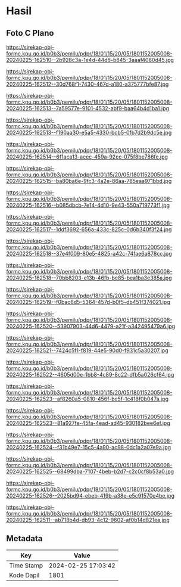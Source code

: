 # Hasil

## Foto C Plano

https://sirekap-obj-formc.kpu.go.id/b0b3/pemilu/pdpr/18/01/15/20/05/1801152005008-20240225-162510--2b928c3a-1e4d-44d6-b845-3aaaf4080d45.jpg

https://sirekap-obj-formc.kpu.go.id/b0b3/pemilu/pdpr/18/01/15/20/05/1801152005008-20240225-162512--30d768f1-7430-467d-a180-a375777bfe87.jpg

https://sirekap-obj-formc.kpu.go.id/b0b3/pemilu/pdpr/18/01/15/20/05/1801152005008-20240225-162513--7a59577e-9101-4532-abf9-baa64b4d1ba1.jpg

https://sirekap-obj-formc.kpu.go.id/b0b3/pemilu/pdpr/18/01/15/20/05/1801152005008-20240225-162513--f190aa30-e5a5-4330-bcb5-0fb7d2b9dc5e.jpg

https://sirekap-obj-formc.kpu.go.id/b0b3/pemilu/pdpr/18/01/15/20/05/1801152005008-20240225-162514--6f1aca13-acec-459a-92cc-075f8be786fe.jpg

https://sirekap-obj-formc.kpu.go.id/b0b3/pemilu/pdpr/18/01/15/20/05/1801152005008-20240225-162515--ba80ba6e-9fc3-4a2e-86aa-785eaa971bbd.jpg

https://sirekap-obj-formc.kpu.go.id/b0b3/pemilu/pdpr/18/01/15/20/05/1801152005008-20240225-162516--b085dbcb-7e14-4d10-9e43-550a719773f1.jpg

https://sirekap-obj-formc.kpu.go.id/b0b3/pemilu/pdpr/18/01/15/20/05/1801152005008-20240225-162517--1ddf3692-656a-433c-825c-0d6b340f3f24.jpg

https://sirekap-obj-formc.kpu.go.id/b0b3/pemilu/pdpr/18/01/15/20/05/1801152005008-20240225-162518--37e4f009-80e5-4825-a42c-74fae6a878cc.jpg

https://sirekap-obj-formc.kpu.go.id/b0b3/pemilu/pdpr/18/01/15/20/05/1801152005008-20240225-162518--70bb8203-e13b-46fb-be85-bea1ba3e385a.jpg

https://sirekap-obj-formc.kpu.go.id/b0b3/pemilu/pdpr/18/01/15/20/05/1801152005008-20240225-162519--f0bac6d5-5364-457d-b0f5-db451f374021.jpg

https://sirekap-obj-formc.kpu.go.id/b0b3/pemilu/pdpr/18/01/15/20/05/1801152005008-20240225-162520--53907903-44d6-4479-a21f-a342495479a6.jpg

https://sirekap-obj-formc.kpu.go.id/b0b3/pemilu/pdpr/18/01/15/20/05/1801152005008-20240225-162521--7424c5f1-f819-44e5-90d0-f931c5a30207.jpg

https://sirekap-obj-formc.kpu.go.id/b0b3/pemilu/pdpr/18/01/15/20/05/1801152005008-20240225-162522--4605d00e-1bb8-4c89-8c22-dfb5a026cf64.jpg

https://sirekap-obj-formc.kpu.go.id/b0b3/pemilu/pdpr/18/01/15/20/05/1801152005008-20240225-162523--af8260a5-0810-456f-bc5f-1c418f0b047a.jpg

https://sirekap-obj-formc.kpu.go.id/b0b3/pemilu/pdpr/18/01/15/20/05/1801152005008-20240225-162523--81a927fe-45fa-4ead-ad45-930182bee6ef.jpg

https://sirekap-obj-formc.kpu.go.id/b0b3/pemilu/pdpr/18/01/15/20/05/1801152005008-20240225-162524--f31b49e7-15c5-4a90-ac98-0dc1a2a07e9a.jpg

https://sirekap-obj-formc.kpu.go.id/b0b3/pemilu/pdpr/18/01/15/20/05/1801152005008-20240225-162525--68499dba-7107-4beb-b2d7-c2c0cf8b53a0.jpg

https://sirekap-obj-formc.kpu.go.id/b0b3/pemilu/pdpr/18/01/15/20/05/1801152005008-20240225-162526--2025bd94-ebeb-419b-a38e-e5c91570e4be.jpg

https://sirekap-obj-formc.kpu.go.id/b0b3/pemilu/pdpr/18/01/15/20/05/1801152005008-20240225-162511--ab718b4d-db93-4c12-9602-af0b14d821ea.jpg


## Metadata

| Key        | Value               |
| ---------- | ------------------- |
| Time Stamp | 2024-02-25 17:03:42 |
| Kode Dapil | 1801                |



